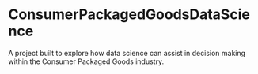 # ConsumerPackagedGoodsDataScience
A project built to explore how data science can assist in decision making within the Consumer Packaged Goods industry.

